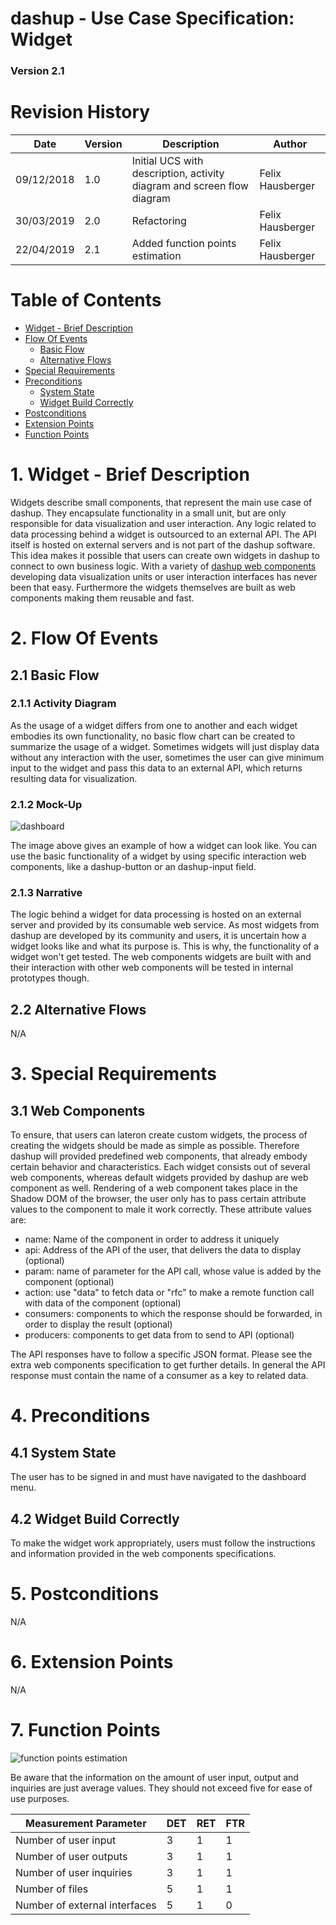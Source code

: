 dashup - Use Case Specification: Widget
============================================
### Version 2.1

# Revision History

| Date       | Version | Description                                                            | Author           |
|------------|---------|------------------------------------------------------------------------|------------------|
| 09/12/2018 | 1.0     | Initial UCS with description, activity diagram and screen flow diagram | Felix Hausberger |
| 30/03/2019 | 2.0     | Refactoring                                                            | Felix Hausberger |
| 22/04/2019 | 2.1     | Added function points estimation                                       | Felix Hausberger |

# Table of Contents

- [Widget - Brief Description](#1-widget---brief-description) 
- [Flow Of Events](#2-flow-of-events)
    - [Basic Flow](#21-basic-flow)
    - [Alternative Flows](#22-alternative-flows)
- [Special Requirements](#3-special-requirements)
- [Preconditions](#4-preconditions)
    - [System State](#41-system-state)
    - [Widget Build Correctly](#42-widget-build-correctly)
- [Postconditions](#5-postconditions) 
- [Extension Points](#6-extension-points)
- [Function Points](#7-function-points)
 
# 1. Widget - Brief Description
Widgets describe small components, that represent the main use case of dashup. They encapsulate functionality in a small 
unit, but are only responsible for data visualization and user interaction. Any logic related to data processing behind 
a widget is outsourced to an external API. The API itself is hosted on external servers and is not part of the dashup 
software. This idea makes it possible that users can create own widgets in dashup to connect to own business logic. With 
a variety of <a href="../widgets/components">dashup web components</a> developing data visualization units or user 
interaction interfaces has never been that easy. Furthermore the widgets themselves are built as web components making 
them reusable and fast.

# 2. Flow Of Events

## 2.1 Basic Flow

### 2.1.1 Activity Diagram
As the usage of a widget differs from one to another and each widget embodies its own functionality, no basic flow chart 
can be created to summarize the usage of a widget. Sometimes widgets will just display data without any interaction with 
the user, sometimes the user can give minimum input to the widget and pass this data to an external API, which returns 
resulting data for visualization. 

### 2.1.2 Mock-Up
<img src="mockups/dashboard.png" alt="dashboard" />
<br />

The image above gives an example of how a widget can look like. You can use the basic functionality of a widget by using 
specific interaction web components, like a dashup-button or an dashup-input field.

### 2.1.3 Narrative
The logic behind a widget for data processing is hosted on an external server and provided by its consumable web 
service. As most widgets from dashup are developed by its community and users, it is uncertain how a widget looks like 
and what its purpose is. This is why, the functionality of a widget won't get tested. The web components widgets are 
built with and their interaction with other web components will be tested in internal prototypes though. 

## 2.2 Alternative Flows
N/A

# 3. Special Requirements

## 3.1 Web Components
To ensure, that users can lateron create custom widgets, the process of creating the widgets should be made as simple as 
possible. Therefore dashup will provided predefined web components, that already embody certain behavior and 
characteristics. Each widget consists out of several web components, whereas default widgets provided by dashup are web 
component as well. Rendering of a web component takes place in the Shadow DOM of the browser, the user only has to pass 
certain attribute values to the component to male it work correctly. These attribute values are:

- name: Name of the component in order to address it uniquely
- api: Address of the API of the user, that delivers the data to display (optional)
- param: name of parameter for the API call, whose value is added by the component (optional)
- action: use "data" to fetch data or "rfc" to make a remote function call with data of the component (optional)
- consumers: components to which the response should be forwarded, in order to display the result (optional)
- producers: components to get data from to send to API (optional)

The API responses have to follow a specific JSON format. Please see the extra web components specification to get 
further details. In general the API response must contain the name of a consumer as a key to related data.

# 4. Preconditions

## 4.1 System State
The user has to be signed in and must have navigated to the dashboard menu.

## 4.2 Widget Build Correctly
To make the widget work appropriately, users must follow the instructions and information provided in the web components 
specifications.

#  5. Postconditions
N/A

#  6. Extension Points
N/A

# 7. Function Points

<img src="./function_points/widget.png" alt="function points estimation" />
<br />

Be aware that the information on the amount of user input, output and inquiries are just average values. They should not 
exceed five for ease of use purposes.

| Measurement Parameter         | DET | RET | FTR |
|-------------------------------|-----|-----|-----|
| Number of user input          | 3   | 1   | 1   |
| Number of user outputs        | 3   | 1   | 1   |
| Number of user inquiries      | 3   | 1   | 1   |
| Number of files               | 5   | 1   | 1   |
| Number of external interfaces | 5   | 1   | 0   |